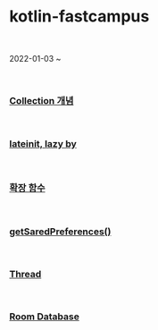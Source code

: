 # kotlin-fastcampus

<br>

2022-01-03 ~

<br>

### [Collection 개념](part01/Lottery/README.md)

<br>

### [lateinit, lazy by](part01/Lottery/README.md)

<br>

### [확장 함수](part01/Calculator/README.md)

<br>

### [getSaredPreferences()](part01/SecretDiary/README.md)

<br>

### [Thread](part01/SecretDiary/README.md)

<br>

### [Room Database](part01/Calculator/README.md)
